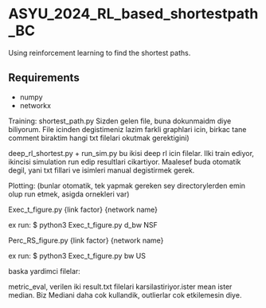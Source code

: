 # ASYU_2024_RL_based_shortestpath_BC

Using reinforcement learning to find the shortest paths.

## Requirements

- numpy
- networkx



Training: 
shortest_path.py
Sizden gelen file, buna dokunmaidm diye biliyorum. File icinden degistimeniz lazim farkli graphlari icin, birkac tane comment biraktim hangi txt filelari okutmak gerektigini)

deep_rl_shortest.py + run_sim.py
bu ikisi deep rl icin filelar. Ilki train ediyor, ikincisi simulation run edip resultlari cikartiyor. Maalesef buda otomatik degil, yani txt fillari ve isimleri manual degistirmek gerek. 


Plotting: (bunlar otomatik, tek yapmak gereken sey directorylerden emin olup run etmek, asigda ornekleri var) 

Exec_t_figure.py {link factor} {network name}

ex run: 
$ python3 Exec_t_figure.py d_bw NSF

Perc_RS_figure.py {link factor} {network name}

ex run: 
$ python3 Exec_t_figure.py bw US


baska yardimci filelar: 

metric_eval, verilen iki result.txt filelari karsilastiriyor.ister mean ister median. Biz Mediani daha cok kullandik, outlierlar cok etkilemesin diye. 
